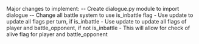 Major changes to implement:
-- Create dialogue.py module to import dialogue
-- Change all battle system to use is_inbattle flag
	- Use update to update all flags per turn, if is_inbattle
	- Use update to update all flags of player and battle_opponent, if not is_inbattle
		- This will allow for check of alive flag for player and battle_opponent